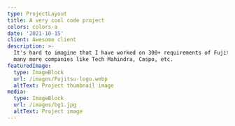 ```yaml
---
type: ProjectLayout
title: A very cool code project
colors: colors-a
date: '2021-10-15'
client: Awesome client
description: >-
  It's hard to imagine that I have worked on 300+ requirements of Fujitsu and
  many more companies like Tech Mahindra, Caspo, etc.
featuredImage:
  type: ImageBlock
  url: /images/Fujitsu-logo.webp
  altText: Project thumbnail image
media:
  type: ImageBlock
  url: /images/bg1.jpg
  altText: Project image
---
```

